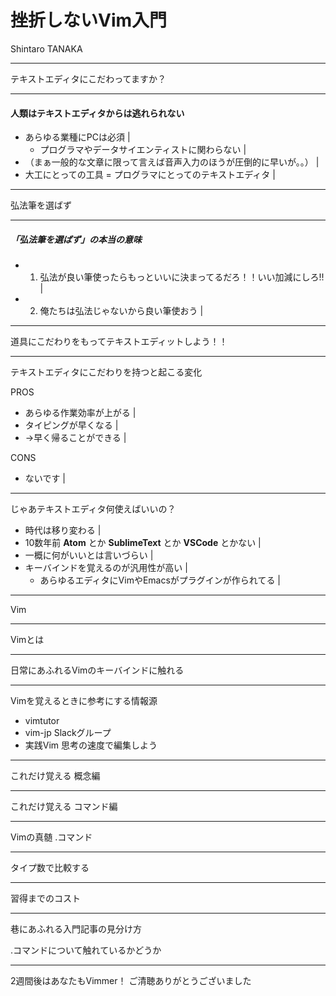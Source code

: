 # 挫折しないVim入門

Shintaro TANAKA

---

テキストエディタにこだわってますか？

---

#### 人類はテキストエディタからは逃れられない

- あらゆる業種にPCは必須 |
  - プログラマやデータサイエンティストに関わらない |
- （まぁ一般的な文章に限って言えば音声入力のほうが圧倒的に早いが。。） |
- 大工にとっての工具 = プログラマにとってのテキストエディタ |

---

弘法筆を選ばず

---

##### 「弘法筆を選ばず」の本当の意味


- 1. 弘法が良い筆使ったらもっといいに決まってるだろ！！いい加減にしろ!! |
- 2. 俺たちは弘法じゃないから良い筆使おう |

---

道具にこだわりをもってテキストエディットしよう！！

---

テキストエディタにこだわりを持つと起こる変化

PROS

- あらゆる作業効率が上がる |
- タイピングが早くなる |
- →早く帰ることができる |

CONS

- ないです |

---

じゃあテキストエディタ何使えばいいの？

- 時代は移り変わる |
- 10数年前 **Atom** とか **SublimeText** とか **VSCode** とかない |
- 一概に何がいいとは言いづらい |
- キーバインドを覚えるのが汎用性が高い |
   - あらゆるエディタにVimやEmacsがプラグインが作られてる |

---

Vim

---

Vimとは


---

日常にあふれるVimのキーバインドに触れる

---

Vimを覚えるときに参考にする情報源

- vimtutor
- vim-jp Slackグループ
- 実践Vim 思考の速度で編集しよう

---

これだけ覚える 概念編

---

これだけ覚える コマンド編

---

Vimの真髄 .コマンド

---

タイプ数で比較する

---

習得までのコスト

---

巷にあふれる入門記事の見分け方

.コマンドについて触れているかどうか

---

2週間後はあなたもVimmer！
ご清聴ありがとうございました
